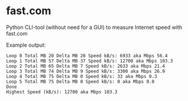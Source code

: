 # fast.com
Python CLI-tool (without need for a GUI) to measure Internet speed with fast.com

Example output:

```
Loop 0 Total MB 20 Delta MB 20 Speed kB/s: 6933 aka Mbps 56.4
Loop 1 Total MB 57 Delta MB 37 Speed kB/s: 12700 aka Mbps 103.3
Loop 2 Total MB 65 Delta MB 7 Speed kB/s: 2633 aka Mbps 21.4
Loop 3 Total MB 74 Delta MB 9 Speed kB/s: 3300 aka Mbps 26.9
Loop 4 Total MB 75 Delta MB 0 Speed kB/s: 33 aka Mbps 0.3
Loop 5 Total MB 75 Delta MB 0 Speed kB/s: 0 aka Mbps 0.0
Done
Highest Speed (kB/s): 12700 aka Mbps 103.3

```
